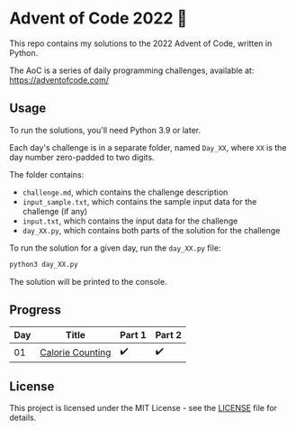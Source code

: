 # Advent of Code 2022 :christmas_tree:

This repo contains my solutions to the 2022 Advent of Code, written in Python.

The AoC is a series of daily programming challenges, available at: https://adventofcode.com/


## Usage

To run the solutions, you'll need Python 3.9 or later.

Each day's challenge is in a separate folder, named `Day_XX`, where `XX` is the day number zero-padded to two digits.

The folder contains:

- `challenge.md`, which contains the challenge description
- `input_sample.txt`, which contains the sample input data for the challenge (if any)
- `input.txt`, which contains the input data for the challenge
- `day_XX.py`, which contains both parts of the solution for the challenge

To run the solution for a given day, run the `day_XX.py` file:

```bash
python3 day_XX.py
```

The solution will be printed to the console.


## Progress

| Day | Title | Part 1 | Part 2 |
| --- | ----- | ------ | ------ |
| 01 | [Calorie Counting](https://adventofcode.com/2022/day/1) | :heavy_check_mark: | :heavy_check_mark: |



## License

This project is licensed under the MIT License - see the [LICENSE](LICENSE) file for details.